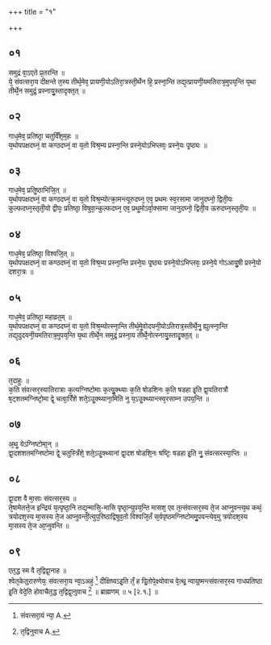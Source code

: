+++
title = "१"

+++
## ०१
समुद्रं वा᳘ऽएते प्र᳘तरन्ति ॥  
ये᳘ संवत्सरा᳘य दीक्षन्ते त᳘स्य तीर्थ᳘मेव᳘ प्रायणी᳘योऽतिरा᳘त्रस्ती᳘र्थेन हि᳘ प्रस्ना᳘न्ति तद्य᳘त्प्रायणी᳘यमतिरात्र᳘मुपय᳘न्ति य᳘था तीर्थे᳘न समुद्रं᳘ प्रस्नायु᳘स्तादृक्त᳘त् ॥  
## ०२
गाध᳘मेव᳘ प्रतिष्ठा᳘ चतुर्विँश᳘म᳘हः ॥  
य᳘थोपपक्षदघ्नं᳘ वा कण्ठदघ्नं᳘ वा य᳘तो विश्र᳘म्य प्रस्ना᳘न्ति प्रस्ने᳘योऽभिप्लवः᳘ प्रस्ने᳘यः पृ᳘ष्ठ्यः ॥  
## ०३
गाध᳘मेव᳘ प्रतिॗष्ठाभिजि᳟त् ॥  
य᳘थोपपक्षदघ्नं᳘ वा कण्ठदघ्नं᳘ वा य᳘तो विश्र᳘म्योत्क्रा᳘मन्त्यूरुदघ्न᳘ एव᳘ प्रथमः स्व᳘रसामा जानुदघ्नो᳘ द्विती᳘यः कुल्फदघ्न᳘स्तृती᳘यो द्वीपः᳘ प्रतिष्ठा᳘ विषुवा᳘न्कुल्फदघ्न᳘ एव᳘ प्रथॗमोऽर्वा᳘क्सामा जानुदघ्नो᳘ द्विती᳘य ऊरुदघ्न᳘स्तृती᳘यः ॥  
## ०४
गाध᳘मेव᳘ प्रतिष्ठा᳘ विश्वजि᳟त् ॥  
य᳘थोपपक्षदघ्नं᳘ वा कण्ठदघ्नं᳘ वा य᳘तो विश्र᳘म्य प्रस्ना᳘न्ति प्रस्ने᳘यः पृ᳘ष्ठ्यः प्रस्ने᳘योऽभिप्लवः᳘ प्रस्ने᳘ये गोऽआयु᳘षी प्रस्ने᳘यो दशरा᳘त्रः ॥  
## ०५
गाध᳘मेव᳘ प्रतिष्ठा᳘ महाव्रत᳟म् ॥  
य᳘थोपपक्षदघ्नं᳘ वा कण्ठदघ्नं᳘ वा य᳘तो विश्र᳘म्योत्स्ना᳘न्ति तीर्थ᳘मेॗवोदयनी᳘योऽतिरात्र᳘स्तीर्थे᳘नॗ ह्युत्स्ना᳘न्ति तद्य᳘दुदयनी᳘यमतिरात्र᳘मुपय᳘न्ति य᳘था तीर्थे᳘न समुद्रं᳘ प्रस्ना᳘य तीर्थे᳘नोत्स्नायु᳘स्तादृ᳘क्त᳟त् ॥  
## ०६
त᳘दाहुः ॥  
क᳘ति संवत्सर᳘स्यातिरात्राः क᳘त्यग्निष्टोमाः क᳘त्युॗक्थ्याः क᳘ति षोडशिनः क᳘ति षडहा इ᳘ति द्वा᳘वतिरात्रौ ष᳘ट्शतमग्निष्टो᳘मा द्वे᳘ चत्वा᳘रिँशे शते᳘ऽउॗक्थ्याना᳘मिति नु य᳘ऽउॗक्थ्यान्त्स्व᳘रसाम्न उपय᳟न्ति ॥  
## ०७
अ᳘थॗ येऽग्निष्टोमा᳟न् ॥  
द्वा᳘दशशतमग्निष्टोमा द्वे᳘ चतुस्त्रिँशे᳘ शते᳘ऽउॗक्थ्यानां द्वा᳘दश षोडशि᳘नः षष्टिः᳘ षडहा इ᳘ति नु᳘ संवत्सरस्या᳘प्तिः ॥  
## ०८
द्वा᳘दश वै मा᳘साः संवत्सर᳘स्य ॥  
ते᳘षामेतत्ते᳘ज इन्द्रियं य᳘त्पृष्ठा᳘नि तद्य᳘न्मासि᳘-मासि पृष्ठा᳘न्युपय᳘न्ति मासश᳘ एव त᳘त्संवत्सर᳘स्य ते᳘ज आप्नुवन्त्य᳘थ कथं᳘ त्रयोदश᳘स्य मा᳘सस्य ते᳘ज आप्नुवन्ती᳘त्युप᳘रिष्ठाद्विषुव᳘तो विश्वजि᳘तँ स᳘र्वपृष्ठमग्निष्टोममु᳘पयन्त्येव᳘मु त्रयोदश᳘स्य मा᳘सस्य ते᳘ज आ᳘प्नुवन्ति ॥  
## ०९
एत᳘द्ध स्म वै त᳘द्विद्वा᳘नाह ॥  
श्वेत᳘केतुरारुणेयः᳘ संवत्सरा᳘य न्वा᳘ऽअहं᳘ [^wbr_1] दीक्षिष्यऽइ᳘ति तँ᳘ ह पिॗतोपे᳘क्ष्योवाच वे᳘त्थॗ न्वायुष्मन्त्संवत्सर᳘स्य गाधप्रतिष्ठा इ᳘ति वेदे᳘ति होवाचैत᳘द्ध त᳘द्विद्वा᳘नुवाच [^wbr_2] ॥ ब्राह्मणम् ॥ ५ [२.१.] ॥ 

[^wbr_1]: संवत्सरा᳘यं न्या᳘ A.
[^wbr_2]: त᳘द्विनुवाच A.
